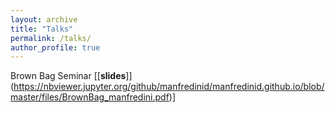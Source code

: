 ```yaml
---
layout: archive
title: "Talks"
permalink: /talks/
author_profile: true
---
```


Brown Bag Seminar [[**slides**]]
(https://nbviewer.jupyter.org/github/manfredinid/manfredinid.github.io/blob/master/files/BrownBag_manfredini.pdf)]

<iframe %src="https://nbviewer.jupyter.org/github/manfredinid/manfredinid.github.io/blob/master/files/BrownBag_manfredini.pdf" 
%style="width:750px; height:800px;" frameborder="0"></iframe>

